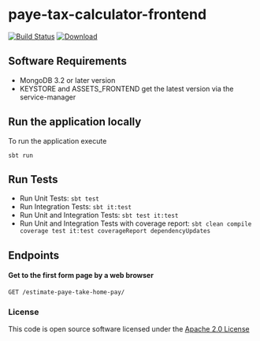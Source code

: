 # paye-tax-calculator-frontend

[![Build Status](https://travis-ci.org/hmrc/paye-tax-calculator-frontend.svg)](https://travis-ci.org/hmrc/paye-tax-calculator-frontend) [ ![Download](https://api.bintray.com/packages/hmrc/releases/paye-tax-calculator-frontend/images/download.svg) ](https://bintray.com/hmrc/releases/paye-tax-calculator-frontend/_latestVersion)


## Software Requirements
*   MongoDB 3.2 or later version
*   KEYSTORE and ASSETS_FRONTEND get the latest version via the service-manager

## Run the application locally

To run the application execute

```
sbt run
```
## Run Tests
- Run Unit Tests:  `sbt test`
- Run Integration Tests: `sbt it:test`
- Run Unit and Integration Tests: `sbt test it:test`
- Run Unit and Integration Tests with coverage report: `sbt clean compile coverage test it:test coverageReport dependencyUpdates`


## Endpoints <a name="endpoints"></a>

#### Get to the first form page by a web browser
```
GET /estimate-paye-take-home-pay/
```

### License

This code is open source software licensed under the [Apache 2.0 License]("http://www.apache.org/licenses/LICENSE-2.0.html")
